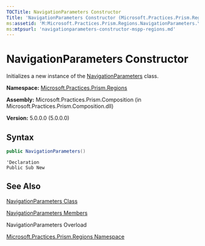 ```yaml
---
TOCTitle: NavigationParameters Constructor
Title: 'NavigationParameters Constructor (Microsoft.Practices.Prism.Regions)'
ms:assetid: 'M:Microsoft.Practices.Prism.Regions.NavigationParameters.\#ctor'
ms:mtpsurl: 'navigationparameters-constructor-mspp-regions.md'
---
```



# NavigationParameters Constructor

Initializes a new instance of the [NavigationParameters](navigationparameters-class-mspp-regions.md) class.

**Namespace:** [Microsoft.Practices.Prism.Regions](mspp-regions-namespace.md)

**Assembly:** Microsoft.Practices.Prism.Composition (in Microsoft.Practices.Prism.Composition.dll)

**Version:** 5.0.0.0 (5.0.0.0)

## Syntax

```C#
public NavigationParameters()
```

```VB
'Declaration
Public Sub New
```

## See Also


[NavigationParameters Class](navigationparameters-class-mspp-regions.md)

[NavigationParameters Members](navigationparameters-members-mspp-regions.md)

NavigationParameters Overload

[Microsoft.Practices.Prism.Regions Namespace](mspp-regions-namespace.md)
